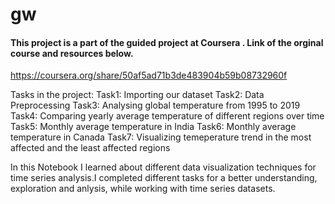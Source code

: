 # gw

#### This project is a part of the guided project at Coursera . Link of the orginal course and resources below.
https://coursera.org/share/50af5ad71b3de483904b59b08732960f

Tasks in the project:
Task1: Importing our dataset 
Task2: Data Preprocessing
Task3: Analysing global temperature from 1995 to 2019
Task4: Comparing yearly average temperature of different regions over time
Task5: Monthly average temperature in India
Task6: Monthly average temperature in Canada
Task7: Visualizing temeperature trend in the most affected and the least affected regions

In this Notebook I learned about different data visualization techniques for time series analysis.I completed different tasks  for a better understanding, exploration and anlysis, while working with time series datasets.